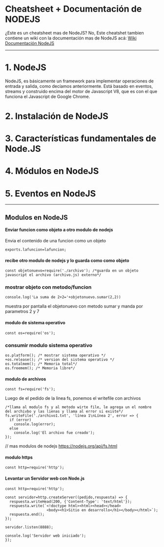 # Cheatsheet + Documentación de NODEJS

¿Este es un cheatsheet mas de NodeJS? No, Este cheatshet tambien contiene un wiki con la documentación mas de NodeJS acá:
[Wiki Documentación NodeJS](https://github.com/fabiansato/nodeJS-cheatsheet/wiki "Documentación de NodeJS")


------------------------------

# 1.  NodeJS

NodeJS, es básicamente un framework para implementar operaciones de entrada y salida, como decíamos anteriormente. Está basado en eventos, streams y construido encima del motor de Javascript V8, que es con el que funciona el Javascript de Google Chrome.


# 2. Instalación de NodeJS



# 3. Características fundamentales de Node.JS 

# 4. Módulos en NodeJS


# 5. Eventos en NodeJS


------------------------------
## Modulos en NodeJS

#### Enviar funcion como objeto a otro modulo de nodejs
Envia el contenido de una funcion como un objeto
```nodejs
exports.lafuncion=lafuncion; 

```

#### recibe otro modulo de nodejs y lo guarda como como objeto
```nodejs
const objetonuevo=require('./archivo'); /*guarda en un objeto javascript el archivo (archivo.js) externo*/
```

### mostrar objeto con metodo/funcion
```nodejs
console.log('La suma de 2+2='+objetonuevo.sumar(2,2)) 
```
muestra por pantalla el objetonuevo con metodo sumar y manda por parametros 2 y 7

####  modulo de sistema operativo
```nodejs
const os=require('os');
```

### consumir modulo sistema operativo
```nodejs
os.platform(); /* mostrar sistema operativo */
+os.release(); /* version del sistema operativo */
os.totalmem(); /* Memoria total*/
os.freemem(); /* Memoria libre*/
```


####  modulo de archivos
```nodejs
const fs=require('fs');
```

Luego de el pedido de la linea fs, ponemos el writefile con archivos
```nodejs
/*llama al modulo fs y al metodo wirte file, le agrega un el nombre del archivbo y las lienas y llama al error si existe*/
fs.writeFile('./archivo1.txt', 'línea 1\nLínea 2', error => { 
  if (error)
    console.log(error);
  else
    console.log('El archivo fue creado');
});
```

// mas modulos de nodejs
https://nodejs.org/api/fs.html

####  modulo https
```nodejs
const http=require('http');
```
####  Levantar un Servidor web con Node.js
```nodejs
const http=require('http');

const servidor=http.createServer((pedido,respuesta) => {
  respuesta.writeHead(200, {'Content-Type': 'text/html'});
  respuesta.write(`<!doctype html><html><head></head>
                   <body><h1>Sitio en desarrollo</h1></body></html>`);
  respuesta.end();
});

servidor.listen(8888);

console.log('Servidor web iniciado');
});
```
